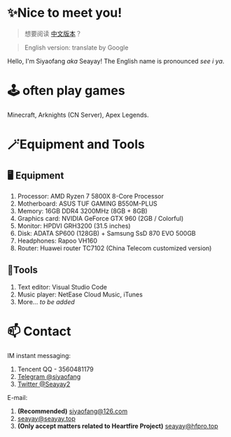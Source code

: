 # ✨Nice to meet you!

> 想要阅读 [中文版本](https://github.com/Seayay/Seayay/blob/main/README.md)？

> English version: translate by Google

Hello, I'm Siyaofang *aka* Seayay! The English name is pronounced *see i ya*.

# 🕹️ often play games

Minecraft, Arknights (CN Server), Apex Legends.

# 🪄Equipment and Tools

## 🖥️ Equipment

1. Processor: AMD Ryzen 7 5800X 8-Core Processor
2. Motherboard: ASUS TUF GAMING B550M-PLUS
3. Memory: 16GB DDR4 3200MHz (8GB + 8GB)
4. Graphics card: NVIDIA GeForce GTX 960 (2GB / Colorful)
5. Monitor: HPDVI GRH3200 (31.5 inches)
6. Disk: ADATA SP600 (128GB) + Samsung SsD 870 EVO 500GB
7. Headphones: Rapoo VH160
8. Router: Huawei router TC7102 (China Telecom customized version)

## 🔧Tools

1. Text editor: Visual Studio Code
2. Music player: NetEase Cloud Music, iTunes
3. More... *to be added*

# 📫 Contact

IM instant messaging:

1. Tencent QQ - 3560481179
2. [Telegram @siyaofang](https://t.me/siyaofang)
3. [Twitter @Seayay2](https://twitter.com/Seayay2)

E-mail:

1. **(Recommended)** [siyaofang@126.com](mailto://siyaofang@126.com)
2. [seayay@seayay.top](mailto://seayay@seayay.top)
3. **(Only accept matters related to Heartfire Project)** [seayay@hfpro.top](mailto://seayay@project-heartfire.com)

